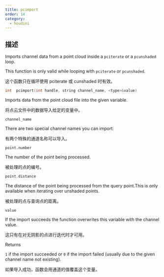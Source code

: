```yaml
---
title: pcimport
order: 14
category:
  - houdini
---
```

    
## 描述

Imports channel data from a point cloud inside a `pciterate` or a `pcunshaded`
loop.

This function is only valid while looping with `pciterate` or `pcunshaded`.

这个函数只在循环使用 pciterate 或 cunshaded 时有效。

```c
int  pcimport(int handle, string channel_name, <type>&value)
```

Imports data from the point cloud file into the given variable.

将点云文件中的数据导入给定的变量中。

`channel_name`

There are two special channel names you can import:

有两个特殊的通道名称可以导入。

`point.number`

The number of the point being processed.

被处理的点的编号。

```c
point.distance
```

The distance of the point being processed from the query point.This is only
available when iterating over unshaded points.

被处理的点与查询点的距离。

`value`

If the import succeeds the function overwrites this variable with the channel
value.

这只有在对无阴影的点进行迭代时才可用。

Returns

`1` if the import succeeded or `0` if the import failed (usually due to the
given channel name not existing).

如果导入成功，函数会用通道的值覆盖这个变量。
